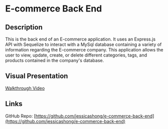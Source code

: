 # E-commerce Back End
## Description
This is the back end of an E-commerce application. It uses an Express.js API with Sequelize to interact with a MySql database containing a variety of information regarding the E-commerce company. This application allows the user to view, update, create, or delete different categories, tags, and products contained in the company's database.

## Visual Presentation
[Walkthrough Video]()

## Links 
GitHub Repo: [https://github.com/jessicashong/e-commerce-back-end](https://github.com/jessicashong/e-commerce-back-end)
